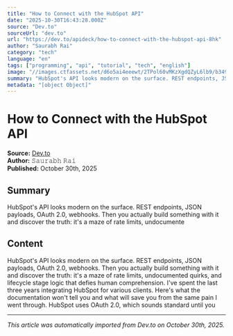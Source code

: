 ```yaml
---
title: "How to Connect with the HubSpot API"
date: "2025-10-30T16:43:28.000Z"
source: "Dev.to"
sourceUrl: "dev.to"
url: "https://dev.to/apideck/how-to-connect-with-the-hubspot-api-8hk"
author: "𝚂𝚊𝚞𝚛𝚊𝚋𝚑 𝚁𝚊𝚒"
category: "tech"
language: "en"
tags: ["programming", "api", "tutorial", "tech", "english"]
image: "//images.ctfassets.net/d6o5ai4eeewt/2TPol60vMKzXgdQZyL6lb9/b349a2c22026974a0a7ba370e207128a/Screenshot_2025-09-12_at_23.42.05_2x.png"
summary: "HubSpot's API looks modern on the surface. REST endpoints, JSON payloads, OAuth 2.0, webhooks. Then you actually build something with it and discover the truth: it's a maze of rate limits, undocumente"
metadata: "[object Object]"
---
```


# How to Connect with the HubSpot API

**Source:** [Dev.to](https://dev.to/apideck/how-to-connect-with-the-hubspot-api-8hk)  
**Author:** 𝚂𝚊𝚞𝚛𝚊𝚋𝚑 𝚁𝚊𝚒  
**Published:** October 30th, 2025  

## Summary

HubSpot's API looks modern on the surface. REST endpoints, JSON payloads, OAuth 2.0, webhooks. Then you actually build something with it and discover the truth: it's a maze of rate limits, undocumente

## Content

HubSpot's API looks modern on the surface. REST endpoints, JSON payloads, OAuth 2.0, webhooks. Then you actually build something with it and discover the truth: it's a maze of rate limits, undocumented quirks, and lifecycle stage logic that defies human comprehension. I've spent the last three years integrating HubSpot for various clients. Here's what the documentation won't tell you and what will save you from the same pain I went through. HubSpot uses OAuth 2.0, which sounds standard until you

---

*This article was automatically imported from Dev.to on October 30th, 2025.*
